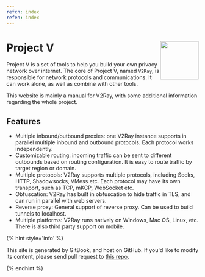 ```yaml
---
refcn: index
refen: index
---
```


# Project V <img style="float: right;" width="100" height="100" src="/resources/v2ray_1024.png" />

Project V is a set of tools to help you build your own privacy network over internet. The core of Project V, named `V2Ray`, is responsible for network protocols and communications. It can work alone, as well as combine with other tools.

This website is mainly a manual for V2Ray, with some additional information regarding the whole project.

## Features

* Multiple inbound/outbound proxies: one V2Ray instance supports in parallel multiple inbound and outbound protocols. Each protocol works independently.
* Customizable routing: incoming traffic can be sent to different outbounds based on routing configuration. It is easy to route traffic by target region or domain.
* Multiple protocols: V2Ray supports multiple protocols, including Socks, HTTP, Shadowsocks, VMess etc. Each protocol may have its own transport, such as TCP, mKCP, WebSocket etc.
* Obfuscation: V2Ray has built in obfuscation to hide traffic in TLS, and can run in parallel with web servers.
* Reverse proxy: General support of reverse proxy. Can be used to build tunnels to localhost.
* Multiple platforms: V2Ray runs natively on Windows, Mac OS, Linux, etc. There is also third party support on mobile.

{% hint style='info' %}

This site is generated by GitBook, and host on GitHub. If you'd like to modify its content, please send pull request to [this repo](https://github.com/v2ray/manual).

{% endhint %}